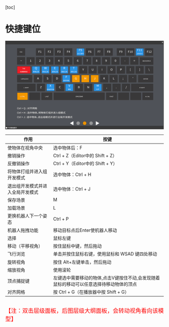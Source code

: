[toc]
# 快捷键位

![](.\imgs\14.png)

| 作用                             | 按键                                                         |
| -------------------------------- | ------------------------------------------------------------ |
| 使物体在视角中央                 | 选中物体后：F                                                |
| 撤销操作                         | Ctrl + Z（Editor中的 Shift + Z）                             |
| 反撤销操作                       | Ctrl + Y（Editor中的 Shift + Y）                             |
| 将物体打组并进入组开发模式       | 选中物体：Ctrl + H                                           |
| 退出组开发模式并进入全局开发模式 | 选中物体：Ctrl + J                                           |
| 保存场景                         | M                                                            |
| 加载场景                         | L                                                            |
| 更换机器人下一个姿态             | Ctrl + P                                                     |
| 机器人拖拽功能                   | 移动目标点后Enter使机器人移动                                |
| 选择                             | 鼠标左键                                                     |
| 移动（平移视角）                 | 按住鼠标中键，然后拖动                                       |
| 飞行浏览                         | 单击并按住鼠标右键，使用鼠标和 WSAD 键四处移动               |
| 旋转视角                         | 按住 Alt+左键单击，然后拖动                                  |
| 缩放视角                         | 使用滚轮                                                     |
| 顶点捕捉键                       | 左键选中需要移动的物体,点击V键按住不动,会发现随着鼠标的移动可以任意选择待移动物体的顶点 |
| 对齐网格                         | 按 Ctrl + G（在播放器中按 Shift + G）                        |

<br>
 <font color="red" face="SimSun" size="4">【注：双击层级面板，后图层级大纲面板，会转动视角看向该模型】</font>
<br>